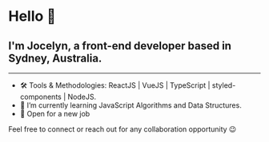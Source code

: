 # Hello 👋 
## I'm Jocelyn, a front-end developer based in Sydney, Australia.
---
* 🛠 Tools & Methodologies: ReactJS | VueJS | TypeScript | styled-components | NodeJS.
* 🌱 I’m currently learning JavaScript Algorithms and Data Structures.
* 🌟 Open for a new job

Feel free to connect or reach out for any collaboration opportunity 😉


